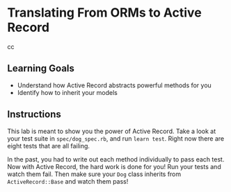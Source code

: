 # Translating From ORMs to Active Record
cc
## Learning Goals

- Understand how Active Record abstracts powerful methods for you
- Identify how to inherit your models

## Instructions

This lab is meant to show you the power of Active Record. Take a look at your
test suite in `spec/dog_spec.rb`, and run `learn test`. Right now there are
eight tests that are all failing.

In the past, you had to write out each method individually to pass each test.
Now with Active Record, the hard work is done for you! Run your tests and watch
them fail. Then make sure your `Dog` class inherits from `ActiveRecord::Base`
and watch them pass!
